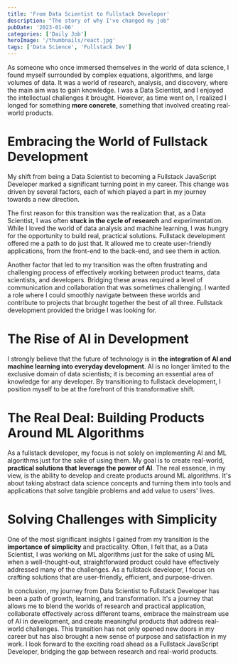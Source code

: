 ```yaml
---
title: 'From Data Scientist to Fullstack Developer'
description: "The story of why I've changed my job"
pubDate: '2023-01-06'
categories: ['Daily Job']
heroImage: '/thumbnails/react.jpg'
tags: ['Data Science', 'Fullstack Dev']
---
```


As someone who once immersed themselves in the world of data science, I found myself surrounded by complex equations, algorithms, and large volumes of data. It was a world of research, analysis, and discovery, where the main aim was to gain knowledge. I was a Data Scientist, and I enjoyed the intellectual challenges it brought. However, as time went on, I realized I longed for something **more concrete**, something that involved creating real-world products.

# Embracing the World of Fullstack Development

My shift from being a Data Scientist to becoming a Fullstack JavaScript Developer marked a significant turning point in my career. This change was driven by several factors, each of which played a part in my journey towards a new direction.

The first reason for this transition was the realization that, as a Data Scientist, I was often **stuck in the cycle of research** and experimentation. While I loved the world of data analysis and machine learning, I was hungry for the opportunity to build real, practical solutions. Fullstack development offered me a path to do just that. It allowed me to create user-friendly applications, from the front-end to the back-end, and see them in action.

Another factor that led to my transition was the often frustrating and challenging process of effectively working between product teams, data scientists, and developers. Bridging these areas required a level of communication and collaboration that was sometimes challenging. I wanted a role where I could smoothly navigate between these worlds and contribute to projects that brought together the best of all three. Fullstack development provided the bridge I was looking for.

# The Rise of AI in Development

I strongly believe that the future of technology is in **the integration of AI and machine learning into everyday development**. AI is no longer limited to the exclusive domain of data scientists; it is becoming an essential area of knowledge for any developer. By transitioning to fullstack development, I position myself to be at the forefront of this transformative shift.

# The Real Deal: Building Products Around ML Algorithms

As a fullstack developer, my focus is not solely on implementing AI and ML algorithms just for the sake of using them. My goal is to create real-world, **practical solutions that leverage the power of AI**. The real essence, in my view, is the ability to develop and create products around ML algorithms. It's about taking abstract data science concepts and turning them into tools and applications that solve tangible problems and add value to users' lives.

# Solving Challenges with Simplicity

One of the most significant insights I gained from my transition is the **importance of simplicity** and practicality. Often, I felt that, as a Data Scientist, I was working on ML algorithms just for the sake of using ML when a well-thought-out, straightforward product could have effectively addressed many of the challenges. As a fullstack developer, I focus on crafting solutions that are user-friendly, efficient, and purpose-driven.

In conclusion, my journey from Data Scientist to Fullstack Developer has been a path of growth, learning, and transformation. It's a journey that allows me to blend the worlds of research and practical application, collaborate effectively across different teams, embrace the mainstream use of AI in development, and create meaningful products that address real-world challenges. This transition has not only opened new doors in my career but has also brought a new sense of purpose and satisfaction in my work. I look forward to the exciting road ahead as a Fullstack JavaScript Developer, bridging the gap between research and real-world products.
